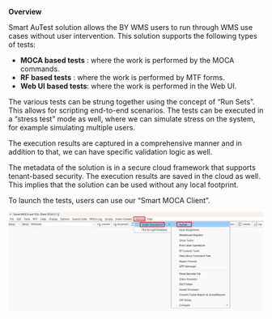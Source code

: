 **Overview**

Smart AuTest solution allows the BY WMS users to run through WMS use cases without user intervention. This solution supports the following types of tests:

- **MOCA based tests**  : where the work is performed by the MOCA commands.
- **RF based tests**    : where the work is performed by MTF forms.
- **Web UI based tests**: where the work is performed in the Web UI.

The various tests can be strung together using the concept of “Run Sets”. This allows for scripting end-to-end scenarios. The tests can be executed in a “stress test” mode as well, where we can simulate stress on the system, for example simulating multiple users.

The execution results are captured in a comprehensive manner and in addition to that, we can have specific validation logic as well.

The metadata of the solution is in a secure cloud framework that supports tenant-based security. The execution results are saved in the cloud as well. This implies that the solution can be used without any local footprint.

To launch the tests, users can use our “Smart MOCA Client”.

![](overview/image1.png)

